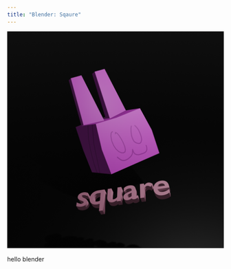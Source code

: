 ```yaml
---
title: "Blender: Sqaure"
---
```


<img alt="240620_square.png" src="/imgs_posts/240620_square.png" class="img-rendering-auto">

hello blender